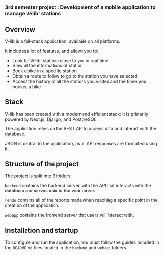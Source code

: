### 3rd semester project : Development of a mobile application to manage Vélib' stations

## Overview

V-lib is a full-stack application, available on all platforms.

It includes a lot of features, and allows you to:
* Look for Vélib' stations close to you in real time
* View all the informations of station
* Book a bike in a specific station
* Obtain a route to follow to go to the station you have selected
* Access the history of all the stations you visited and the times you booked a bike

## Stack

V-lib has been created with a modern and efficient stack: it is primarily powered by Next.js, Django, and PostgreSQL.

The application relies on the REST API to access data and interact with the database.

JSON is central to the application, as all API responses are formatted using it.

## Structure of the project

The project is split into 3 folders:

`backend` contains the backend server, with the API that interacts with the database and serves data to the web server. 

`rendu` contains all of the reports made when reaching a specific point in the creation of the application.

`webapp` contains the frontend server that users will interact with.

## Installation and startup

To configure and run the application, you must follow the guides included in the `README.md` files located in the `backend` and `webapp` folders.
